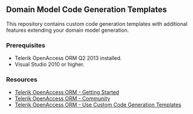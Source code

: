 ## Domain Model Code Generation Templates ##

This repository contains custom code generation templates with additional features extending your domain model generation.

### Prerequisites ###

- Telerik OpenAccess ORM Q2 2013 installed.
- Visual Studio 2010 or higher.

### Resources ###
- [Telerik OpenAccess ORM - Getting Started](http://www.telerik.com/products/orm/getting-started.aspx "Getting Started")
- [Telerik OpenAccess ORM - Community](http://www.telerik.com/community/forums/orm.aspx "Telerik OpenAccess ORM Forum")
- [Telerik OpenAccess ORM - Use Custom Code Generation Templates](http://www.telerik.com/help/openaccess-orm/openaccess-tasks-customise-code-generation-overview.html "Customizing Code Generation Templates") 
